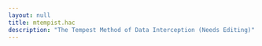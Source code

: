 ```yaml
---
layout: null
title: mtempist.hac
description: "The Tempest Method of Data Interception (Needs Editing)"
---
```


